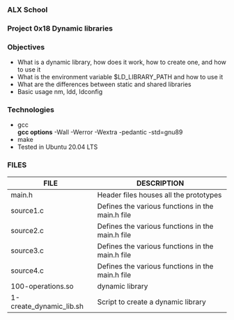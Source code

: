 ### ALX School
### Project 0x18 **Dynamic libraries**

### Objectives
- What is a dynamic library, how does it work, how to create one, and how to use it
- What is the environment variable $LD_LIBRARY_PATH and how to use it
- What are the differences between static and shared libraries
- Basic usage nm, ldd, ldconfig

### Technologies
- gcc<br>
        **gcc options** -Wall -Werror -Wextra -pedantic -std=gnu89
- make
- Tested in  Ubuntu 20.04 LTS 
### FILES
| FILE | DESCRIPTION |
| ---- | ----------- |
| main.h | Header files houses all the prototypes |
| source1.c | Defines the various functions in the main.h file |
| source2.c | Defines the various functions in the main.h file |
| source3.c | Defines the various functions in the main.h file |
| source4.c | Defines the various functions in the main.h file |
|100-operations.so | dynamic library |
|1-create_dynamic_lib.sh | Script to create a dynamic library |

